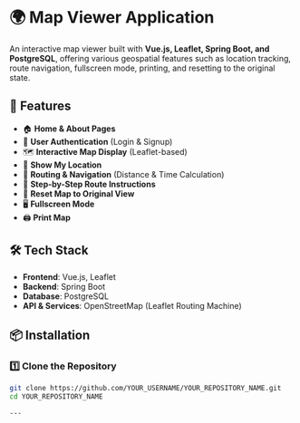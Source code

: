 # 🌍 Map Viewer Application

An interactive map viewer built with **Vue.js, Leaflet, Spring Boot, and PostgreSQL**, offering various geospatial features such as location tracking, route navigation, fullscreen mode, printing, and resetting to the original state.

## 🚀 Features

- 🏠 **Home & About Pages**  
- 🔑 **User Authentication** (Login & Signup)  
- 🗺 **Interactive Map Display** (Leaflet-based)  
- 📌 **Show My Location**  
- 📏 **Routing & Navigation** (Distance & Time Calculation)  
- 📜 **Step-by-Step Route Instructions**  
- 🔄 **Reset Map to Original View**  
- 🖥 **Fullscreen Mode**  
- 🖨 **Print Map**  

## 🛠 Tech Stack

- **Frontend**: Vue.js, Leaflet  
- **Backend**: Spring Boot  
- **Database**: PostgreSQL  
- **API & Services**: OpenStreetMap (Leaflet Routing Machine)  

## 📦 Installation

### 1️⃣ Clone the Repository
```sh
git clone https://github.com/YOUR_USERNAME/YOUR_REPOSITORY_NAME.git
cd YOUR_REPOSITORY_NAME

---
